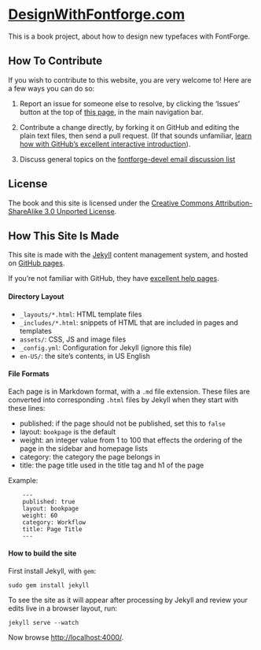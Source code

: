 <!---
See [gh-branch](https://github.com/fontforge/designwithfontforge.com/tree/gh-pages/) for project files.
-->

[DesignWithFontforge.com](http://designwithfontforge.com)
=======================

This is a book project, about how to design new typefaces with FontForge.

## How To Contribute

If you wish to contribute to this website, you are very welcome to! Here are a few ways you can do so:

1. Report an issue for someone else to resolve, by clicking the ‘Issues’ button at the top of [this page](http://github.com/fontforge/designwithfontforge.com), in the main navigation bar.

2. Contribute a change directly, by forking it on GitHub and editing the plain text files, then send a pull request. (If that sounds unfamiliar, [learn how with GitHub’s excellent interactive introduction](https://help.github.com)).

3. Discuss general topics on the [fontforge-devel email discussion list](http://fontforge.10959.n7.nabble.com/Developer-f3.html) 

## License

The book and this site is licensed under the [Creative Commons Attribution-ShareAlike 3.0 Unported License](http://creativecommons.org/licenses/by-sa/3.0/).

## How This Site Is Made

This site is made with the [Jekyll](http://jekyllrb.com/docs/home/) content management system, and hosted on [GitHub pages](http://pages.github.com).

If you’re not familiar with GitHub, they have [excellent help pages](https://help.github.com).

#### Directory Layout

- `_layouts/*.html`: HTML template files
- `_includes/*.html`: snippets of HTML that are included in pages and templates
- `assets/`: CSS, JS and image files
- `_config.yml`: Configuration for Jekyll (ignore this file)
- `en-US/`: the site’s contents, in US English

#### File Formats

Each page is in Markdown format, with a `.md` file extension. These files are converted into corresponding `.html` files by Jekyll when they start with these lines:

- published: if the page should not be published, set this to `false`
- layout: `bookpage` is the default
- weight: an integer value from 1 to 100 that effects the ordering of the page in the sidebar and homepage lists
- category: the category the page belongs in
- title: the page title used in the title tag and h1 of the page

Example:

```
    ---
    published: true
    layout: bookpage
    weight: 60
    category: Workflow
    title: Page Title
    ---
```

#### How to build the site

First install Jekyll, with `gem`:

    sudo gem install jekyll

To see the site as it will appear after processing by Jekyll and review your edits live in a browser layout, run:

    jekyll serve --watch

Now browse [http://localhost:4000/](http://localhost:4000/).
